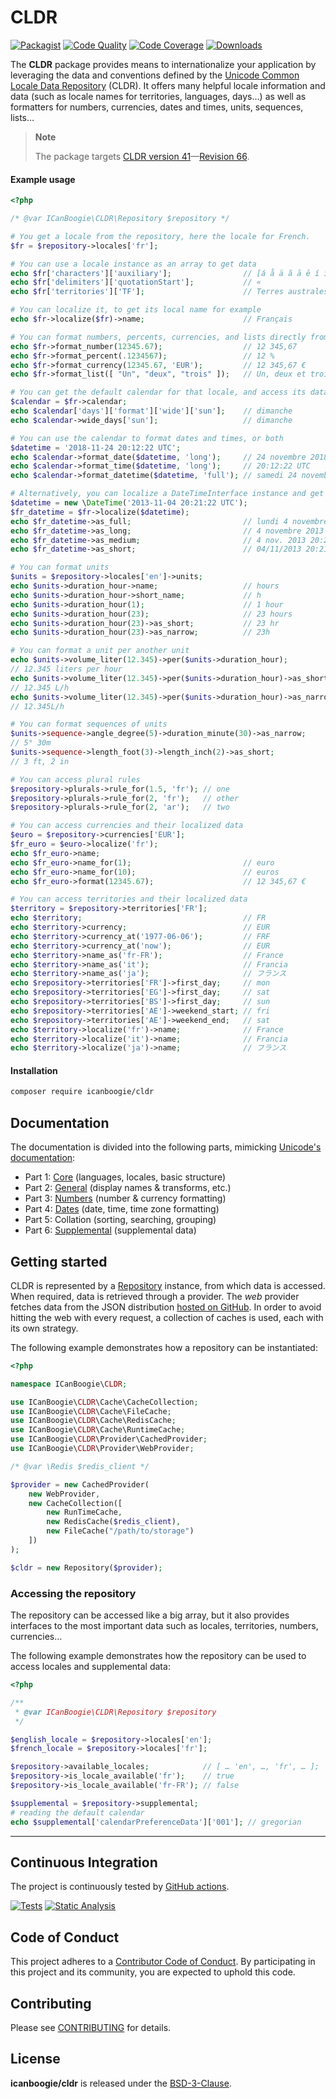 # CLDR

[![Packagist](https://img.shields.io/packagist/v/icanboogie/cldr.svg)](https://packagist.org/packages/icanboogie/cldr)
[![Code Quality](https://img.shields.io/scrutinizer/g/ICanBoogie/CLDR/master.svg)](https://scrutinizer-ci.com/g/ICanBoogie/CLDR)
[![Code Coverage](https://img.shields.io/coveralls/ICanBoogie/CLDR/master.svg)](https://coveralls.io/r/ICanBoogie/CLDR)
[![Downloads](https://img.shields.io/packagist/dt/icanboogie/cldr.svg)](https://packagist.org/packages/icanboogie/cldr)

The __CLDR__ package provides means to internationalize your application by leveraging the data and
conventions defined by the [Unicode Common Locale Data Repository](http://cldr.unicode.org/) (CLDR).
It offers many helpful locale information and data (such as locale names for territories,
languages, days…) as well as formatters for numbers, currencies, dates and times, units, sequences,
lists…

> **Note**
>
> The package targets [CLDR version 41](https://github.com/unicode-org/cldr/tree/release-41)—[Revision 66](https://www.unicode.org/reports/tr35/tr35-66/tr35.html).



#### Example usage

```php
<?php

/* @var ICanBoogie\CLDR\Repository $repository */

# You get a locale from the repository, here the locale for French.
$fr = $repository->locales['fr'];

# You can use a locale instance as an array to get data
echo $fr['characters']['auxiliary'];                // [á å ä ã ā ē í ì ī ñ ó ò ö ø ú ǔ]
echo $fr['delimiters']['quotationStart'];           // «
echo $fr['territories']['TF'];                      // Terres australes françaises

# You can localize it, to get its local name for example
echo $fr->localize($fr)->name;                      // Français

# You can format numbers, percents, currencies, and lists directly from there
echo $fr->format_number(12345.67);                  // 12 345,67
echo $fr->format_percent(.1234567);                 // 12 %
echo $fr->format_currency(12345.67, 'EUR');         // 12 345,67 €
echo $fr->format_list([ "Un", "deux", "trois" ]);   // Un, deux et trois

# You can get the default calendar for that locale, and access its data
$calendar = $fr->calendar;
echo $calendar['days']['format']['wide']['sun'];    // dimanche
echo $calendar->wide_days['sun'];                   // dimanche

# You can use the calendar to format dates and times, or both
$datetime = '2018-11-24 20:12:22 UTC';
echo $calendar->format_date($datetime, 'long');     // 24 novembre 2018
echo $calendar->format_time($datetime, 'long');     // 20:12:22 UTC
echo $calendar->format_datetime($datetime, 'full'); // samedi 24 novembre 2018 à 20:12:22 UTC

# Alternatively, you can localize a DateTimeInterface instance and get formatted dates of various length
$datetime = new \DateTime('2013-11-04 20:21:22 UTC');
$fr_datetime = $fr->localize($datetime);
echo $fr_datetime->as_full;                         // lundi 4 novembre 2013 à 20:21:22 UTC
echo $fr_datetime->as_long;                         // 4 novembre 2013 à 20:21:22 UTC
echo $fr_datetime->as_medium;                       // 4 nov. 2013 20:21:22
echo $fr_datetime->as_short;                        // 04/11/2013 20:21

# You can format units
$units = $repository->locales['en']->units;
echo $units->duration_hour->name;                   // hours
echo $units->duration_hour->short_name;             // h
echo $units->duration_hour(1);                      // 1 hour
echo $units->duration_hour(23);                     // 23 hours
echo $units->duration_hour(23)->as_short;           // 23 hr
echo $units->duration_hour(23)->as_narrow;          // 23h

# You can format a unit per another unit
echo $units->volume_liter(12.345)->per($units->duration_hour);
// 12.345 liters per hour
echo $units->volume_liter(12.345)->per($units->duration_hour)->as_short;
// 12.345 L/h
echo $units->volume_liter(12.345)->per($units->duration_hour)->as_narrow;
// 12.345L/h

# You can format sequences of units
$units->sequence->angle_degree(5)->duration_minute(30)->as_narrow;
// 5° 30m
$units->sequence->length_foot(3)->length_inch(2)->as_short;
// 3 ft, 2 in

# You can access plural rules
$repository->plurals->rule_for(1.5, 'fr'); // one
$repository->plurals->rule_for(2, 'fr');   // other
$repository->plurals->rule_for(2, 'ar');   // two

# You can access currencies and their localized data
$euro = $repository->currencies['EUR'];
$fr_euro = $euro->localize('fr');
echo $fr_euro->name;
echo $fr_euro->name_for(1);                         // euro
echo $fr_euro->name_for(10);                        // euros
echo $fr_euro->format(12345.67);                    // 12 345,67 €

# You can access territories and their localized data
$territory = $repository->territories['FR'];
echo $territory;                                    // FR
echo $territory->currency;                          // EUR
echo $territory->currency_at('1977-06-06');         // FRF
echo $territory->currency_at('now');                // EUR
echo $territory->name_as('fr-FR');                  // France
echo $territory->name_as('it');                     // Francia
echo $territory->name_as('ja');                     // フランス
echo $repository->territories['FR']->first_day;     // mon
echo $repository->territories['EG']->first_day;     // sat
echo $repository->territories['BS']->first_day;     // sun
echo $repository->territories['AE']->weekend_start; // fri
echo $repository->territories['AE']->weekend_end;   // sat
echo $territory->localize('fr')->name;              // France
echo $territory->localize('it')->name;              // Francia
echo $territory->localize('ja')->name;              // フランス
```



#### Installation

```bash
composer require icanboogie/cldr
```



## Documentation

The documentation is divided into the following parts, mimicking [Unicode's documentation](https://www.unicode.org/reports/tr35/tr35-66/tr35.html#parts):

- Part 1: [Core](docs/Core.md) (languages, locales, basic structure)
- Part 2: [General](docs/General.md) (display names & transforms, etc.)
- Part 3: [Numbers](docs/Numbers.md) (number & currency formatting)
- Part 4: [Dates](docs/Dates.md) (date, time, time zone formatting)
- Part 5: Collation (sorting, searching, grouping)
- Part 6: [Supplemental](docs/Supplemental.md) (supplemental data)



## Getting started

CLDR is represented by a [Repository][] instance, from which data is accessed. When required, data
is retrieved through a provider. The _web_ provider fetches data from the JSON distribution [hosted
on GitHub][2]. In order to avoid hitting the web with every request, a collection of caches is used,
each with its own strategy.

The following example demonstrates how a repository can be instantiated:

```php
<?php

namespace ICanBoogie\CLDR;

use ICanBoogie\CLDR\Cache\CacheCollection;
use ICanBoogie\CLDR\Cache\FileCache;
use ICanBoogie\CLDR\Cache\RedisCache;
use ICanBoogie\CLDR\Cache\RuntimeCache;
use ICanBoogie\CLDR\Provider\CachedProvider;
use ICanBoogie\CLDR\Provider\WebProvider;

/* @var \Redis $redis_client */

$provider = new CachedProvider(
    new WebProvider,
    new CacheCollection([
        new RunTimeCache,
        new RedisCache($redis_client),
        new FileCache("/path/to/storage")
    ])
);

$cldr = new Repository($provider);
```



### Accessing the repository

The repository can be accessed like a big array, but it also provides interfaces to the most
important data such as locales, territories, numbers, currencies…

The following example demonstrates how the repository can be used to access locales and
supplemental data:

```php
<?php

/**
 * @var ICanBoogie\CLDR\Repository $repository 
 */

$english_locale = $repository->locales['en'];
$french_locale = $repository->locales['fr'];

$repository->available_locales;            // [ … 'en', …, 'fr', … ];
$repository->is_locale_available('fr');    // true
$repository->is_locale_available('fr-FR'); // false

$supplemental = $repository->supplemental;
# reading the default calendar
echo $supplemental['calendarPreferenceData']['001']; // gregorian
```



----------



## Continuous Integration

The project is continuously tested by [GitHub actions](https://github.com/ICanBoogie/CLDR/actions).

[![Tests](https://github.com/ICanBoogie/CLDR/workflows/test/badge.svg?branch=master)](https://github.com/ICanBoogie/CLDR/actions?query=workflow%3Atest)
[![Static Analysis](https://github.com/ICanBoogie/CLDR/workflows/static-analysis/badge.svg?branch=master)](https://github.com/ICanBoogie/CLDR/actions?query=workflow%3Astatic-analysis)



## Code of Conduct

This project adheres to a [Contributor Code of Conduct](CODE_OF_CONDUCT.md). By participating in
this project and its community, you are expected to uphold this code.



## Contributing

Please see [CONTRIBUTING](CONTRIBUTING.md) for details.



## License

**icanboogie/cldr** is released under the [BSD-3-Clause](LICENSE).



[ICanBoogie]:                 https://icanboogie.org/
[Calendar]:                   lib/Calendar.php
[Currency]:                   lib/Currency.php
[FileCache]:                  lib/Cache/FileCache.php
[ListFormatter]:              lib/ListFormatter.php
[Locale]:                     lib/Locale.php
[Localizable]:                lib/Localizable.php
[LocalizedDateTime]:          lib/LocalizedDateTime.php
[NumberFormatter]:            lib/NumberFormatter.php
[Repository]:                 lib/Repository.php
[Territory]:                  lib/Territory.php

[2]:                          https://github.com/unicode-cldr
